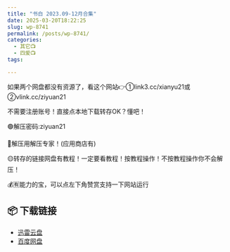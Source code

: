 ```yaml
---
title: "书白 2023.09-12月合集"
date: 2025-03-20T18:22:25
slug: wp-8741
permalink: /posts/wp-8741/
categories:
  - 其它📺
  - 四爱📺
tags:

---
```


如果两个网盘都没有资源了，看这个网站👉①link3.cc/xianyu21或②vlink.cc/ziyuan21

不需要注册账号！直接点本地下载转存OK？懂吧！

🟢解压密码:ziyuan21

🔵解压用解压专家！(应用商店有)

🟡转存的链接网盘有教程！一定要看教程！按教程操作！不按教程操作你不会解压！

💰🈶能力的宝，可以点左下角赞赏支持一下网站运行

## 📦 下载链接
- [迅雷云盘](https://blziyuan21.com/pay-download/8741?key=1c3de57c0d&down_id=0)
- [百度网盘](https://blziyuan21.com/pay-download/8741?key=1c3de57c0d&down_id=1)

